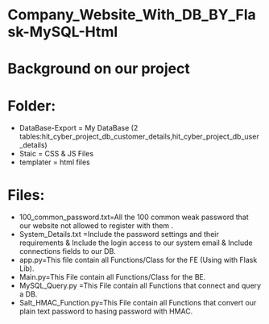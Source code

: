# Company_Website_With_DB_BY_Flask-MySQL-Html

# Background on our project



# Folder:
* DataBase-Export = My DataBase (2 tables:hit_cyber_project_db_customer_details,hit_cyber_project_db_user_details)<br/>
* Staic = CSS & JS Files<br/>
* templater = html files<br/>
# Files:
* 100_common_password.txt=All the 100 common weak password that our website not allowed to register with them .<br/>
* System_Details.txt =Include the password settings and their requirements & Include the login access to our system email & Include connections fields to our DB.<br/>
* app.py=This file contain all Functions/Class for the FE (Using with Flask Lib).<br/>
* Main.py=This File contain all Functions/Class for the BE.<br/>
* MySQL_Query.py =This File contain all Functions that connect and query a DB.<br/>
* Salt_HMAC_Function.py=This File contain all Functions that convert our plain text password to hasing password with HMAC.<br/>
